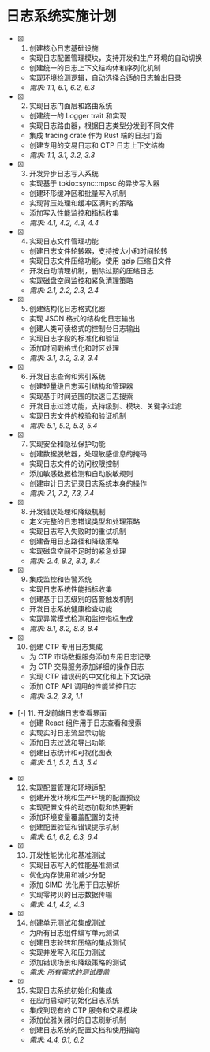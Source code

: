 # 日志系统实施计划

- [x] 1. 创建核心日志基础设施
  - 实现日志配置管理模块，支持开发和生产环境的自动切换
  - 创建统一的日志上下文结构体和序列化机制
  - 实现环境检测逻辑，自动选择合适的日志输出目录
  - _需求: 1.1, 6.1, 6.2, 6.3_

- [x] 2. 实现日志门面层和路由系统
  - 创建统一的 Logger trait 和实现
  - 实现日志路由器，根据日志类型分发到不同文件
  - 集成 tracing crate 作为 Rust 端的日志门面
  - 创建专用的交易日志和 CTP 日志上下文结构
  - _需求: 1.1, 3.1, 3.2, 3.3_

- [x] 3. 开发异步日志写入系统
  - 实现基于 tokio::sync::mpsc 的异步写入器
  - 创建环形缓冲区和批量写入机制
  - 实现背压处理和缓冲区满时的策略
  - 添加写入性能监控和指标收集
  - _需求: 4.1, 4.2, 4.3, 4.4_

- [x] 4. 实现日志文件管理功能
  - 创建日志文件轮转器，支持按大小和时间轮转
  - 实现日志文件压缩功能，使用 gzip 压缩旧文件
  - 开发自动清理机制，删除过期的压缩日志
  - 实现磁盘空间监控和紧急清理策略
  - _需求: 2.1, 2.2, 2.3, 2.4_

- [x] 5. 创建结构化日志格式化器
  - 实现 JSON 格式的结构化日志输出
  - 创建人类可读格式的控制台日志输出
  - 实现日志字段的标准化和验证
  - 添加时间戳格式化和时区处理
  - _需求: 3.1, 3.2, 3.3, 3.4_

- [x] 6. 开发日志查询和索引系统
  - 创建轻量级日志索引结构和管理器
  - 实现基于时间范围的快速日志搜索
  - 开发日志过滤功能，支持级别、模块、关键字过滤
  - 实现日志文件的校验和验证机制
  - _需求: 5.1, 5.2, 5.3, 5.4_

- [x] 7. 实现安全和隐私保护功能
  - 创建数据脱敏器，处理敏感信息的掩码
  - 实现日志文件的访问权限控制
  - 添加敏感数据检测和自动脱敏规则
  - 创建审计日志记录日志系统本身的操作
  - _需求: 7.1, 7.2, 7.3, 7.4_

- [x] 8. 开发错误处理和降级机制
  - 定义完整的日志错误类型和处理策略
  - 实现日志写入失败时的重试机制
  - 创建备用日志路径和降级策略
  - 实现磁盘空间不足时的紧急处理
  - _需求: 2.4, 8.2, 8.3, 8.4_

- [x] 9. 集成监控和告警系统
  - 实现日志系统性能指标收集
  - 创建基于日志级别的告警触发机制
  - 开发日志系统健康检查功能
  - 实现异常模式检测和监控指标生成
  - _需求: 8.1, 8.2, 8.3, 8.4_

- [x] 10. 创建 CTP 专用日志集成
  - 为 CTP 市场数据服务添加专用日志记录
  - 为 CTP 交易服务添加详细的操作日志
  - 实现 CTP 错误码的中文化和上下文记录
  - 添加 CTP API 调用的性能监控日志
  - _需求: 3.2, 3.3, 1.1_

- [-] 11. 开发前端日志查看界面
  - 创建 React 组件用于日志查看和搜索
  - 实现实时日志流显示功能
  - 添加日志过滤和导出功能
  - 创建日志统计和可视化图表
  - _需求: 5.1, 5.2, 5.3, 5.4_

- [x] 12. 实现配置管理和环境适配
  - 创建开发环境和生产环境的配置预设
  - 实现配置文件的动态加载和热更新
  - 添加环境变量覆盖配置的支持
  - 创建配置验证和错误提示机制
  - _需求: 6.1, 6.2, 6.3, 6.4_

- [x] 13. 开发性能优化和基准测试
  - 实现日志写入的性能基准测试
  - 优化内存使用和减少分配
  - 添加 SIMD 优化用于日志解析
  - 实现零拷贝的日志数据传输
  - _需求: 4.1, 4.2, 4.3_

- [x] 14. 创建单元测试和集成测试
  - 为所有日志组件编写单元测试
  - 创建日志轮转和压缩的集成测试
  - 实现并发写入和压力测试
  - 添加错误场景和降级策略的测试
  - _需求: 所有需求的测试覆盖_

- [x] 15. 实现日志系统初始化和集成
  - 在应用启动时初始化日志系统
  - 集成到现有的 CTP 服务和交易模块
  - 添加优雅关闭时的日志刷新机制
  - 创建日志系统的配置文档和使用指南
  - _需求: 4.4, 6.1, 6.2_